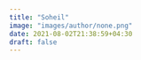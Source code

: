 ```yaml
---
title: "Soheil"
image: "images/author/none.png"
date: 2021-08-02T21:38:59+04:30
draft: false
---
```


